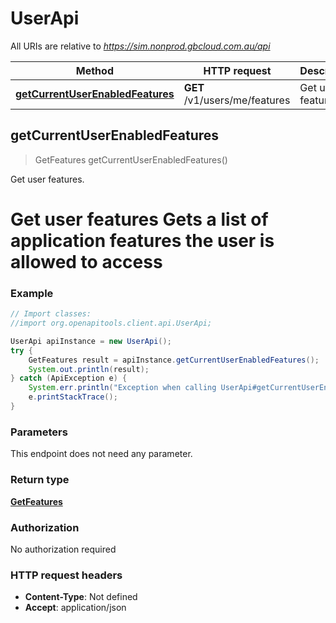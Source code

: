 # UserApi

All URIs are relative to *https://sim.nonprod.gbcloud.com.au/api*

Method | HTTP request | Description
------------- | ------------- | -------------
[**getCurrentUserEnabledFeatures**](UserApi.md#getCurrentUserEnabledFeatures) | **GET** /v1/users/me/features | Get user features.



## getCurrentUserEnabledFeatures

> GetFeatures getCurrentUserEnabledFeatures()

Get user features.

# Get user features    Gets a list of application features the user is allowed to access  

### Example

```java
// Import classes:
//import org.openapitools.client.api.UserApi;

UserApi apiInstance = new UserApi();
try {
    GetFeatures result = apiInstance.getCurrentUserEnabledFeatures();
    System.out.println(result);
} catch (ApiException e) {
    System.err.println("Exception when calling UserApi#getCurrentUserEnabledFeatures");
    e.printStackTrace();
}
```

### Parameters

This endpoint does not need any parameter.

### Return type

[**GetFeatures**](GetFeatures.md)

### Authorization

No authorization required

### HTTP request headers

- **Content-Type**: Not defined
- **Accept**: application/json

